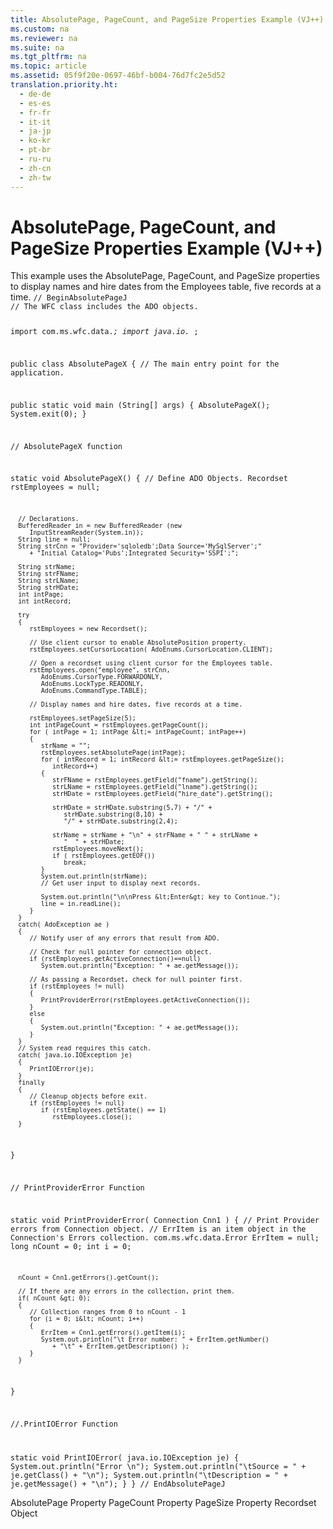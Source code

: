 ```yaml
---
title: AbsolutePage, PageCount, and PageSize Properties Example (VJ++)
ms.custom: na
ms.reviewer: na
ms.suite: na
ms.tgt_pltfrm: na
ms.topic: article
ms.assetid: 05f9f20e-0697-46bf-b004-76d7fc2e5d52
translation.priority.ht: 
  - de-de
  - es-es
  - fr-fr
  - it-it
  - ja-jp
  - ko-kr
  - pt-br
  - ru-ru
  - zh-cn
  - zh-tw
---
```

# AbsolutePage, PageCount, and PageSize Properties Example (VJ++)
<?xml version="1.0" encoding="utf-8"?>
<developerReferenceWithoutSyntaxDocument xmlns="http://ddue.schemas.microsoft.com/authoring/2003/5" xmlns:xlink="http://www.w3.org/1999/xlink" xmlns:xsi="http://www.w3.org/2001/XMLSchema-instance" xsi:schemaLocation="http://ddue.schemas.microsoft.com/authoring/2003/5 http://dduestorage.blob.core.windows.net/ddueschema/developer.xsd">
  <introduction>
    <para>This example uses the <legacyLink xlink:href="ddb58a35-ec3a-423c-a504-3c65e62c23d4">AbsolutePage</legacyLink>, <legacyLink xlink:href="b601b56c-0ac4-44ee-bc91-c3d2d104f00a">PageCount</legacyLink>, and <legacyLink xlink:href="e57930a6-46c4-4a17-a3b6-f79e94d5c9c7">PageSize</legacyLink> properties to display names and hire dates from the <legacyBold><legacyItalic>Employees</legacyItalic></legacyBold> table, five records at a time.</para>
    <code>// BeginAbsolutePageJ
// The WFC class includes the ADO objects.

import com.ms.wfc.data.*;
import java.io.* ;

public class AbsolutePageX
{
   // The main entry point for the application.

   public static void main (String[] args)
   {
      AbsolutePageX();
      System.exit(0);
   }

   // AbsolutePageX function

   static void AbsolutePageX()
   {
      // Define ADO Objects.
      Recordset rstEmployees = null;

      // Declarations.
      BufferedReader in = new BufferedReader (new 
         InputStreamReader(System.in));
      String line = null;
      String strCnn = "Provider='sqloledb';Data Source='MySqlServer';"
         + "Initial Catalog='Pubs';Integrated Security='SSPI';";

      String strName;
      String strFName;
      String strLName;
      String strHDate;
      int intPage;
      int intRecord;

      try
      {
         rstEmployees = new Recordset();

         // Use client cursor to enable AbsolutePosition property.
         rstEmployees.setCursorLocation( AdoEnums.CursorLocation.CLIENT);

         // Open a recordset using client cursor for the Employees table.
         rstEmployees.open("employee", strCnn,
            AdoEnums.CursorType.FORWARDONLY,
            AdoEnums.LockType.READONLY,
            AdoEnums.CommandType.TABLE);

         // Display names and hire dates, five records at a time.

         rstEmployees.setPageSize(5);
         int intPageCount = rstEmployees.getPageCount();
         for ( intPage = 1; intPage &lt;= intPageCount; intPage++)
         {
            strName = "";
            rstEmployees.setAbsolutePage(intPage);
            for ( intRecord = 1; intRecord &lt;= rstEmployees.getPageSize(); 
               intRecord++)
            {
               strFName = rstEmployees.getField("fname").getString();
               strLName = rstEmployees.getField("lname").getString();
               strHDate = rstEmployees.getField("hire_date").getString();

               strHDate = strHDate.substring(5,7) + "/" + 
                  strHDate.substring(8,10) +
                  "/" + strHDate.substring(2,4);

               strName = strName + "\n" + strFName + " " + strLName + 
                  "  " + strHDate;
               rstEmployees.moveNext();
               if ( rstEmployees.getEOF())
                  break;
            }
            System.out.println(strName);
            // Get user input to display next records.

            System.out.println("\n\nPress &lt;Enter&gt; key to Continue.");
            line = in.readLine();
         }
      }
      catch( AdoException ae )
      {
         // Notify user of any errors that result from ADO.

         // Check for null pointer for connection object.
         if (rstEmployees.getActiveConnection()==null)
            System.out.println("Exception: " + ae.getMessage());

         // As passing a Recordset, check for null pointer first.
         if (rstEmployees != null)
         {
            PrintProviderError(rstEmployees.getActiveConnection());
         }
         else
         {
            System.out.println("Exception: " + ae.getMessage());
         }
      }
      // System read requires this catch.
      catch( java.io.IOException je)
      {
         PrintIOError(je);
      }
      finally
      {
         // Cleanup objects before exit.   
         if (rstEmployees != null)
            if (rstEmployees.getState() == 1)
               rstEmployees.close();
      }
   }

   // PrintProviderError Function

   static void PrintProviderError( Connection Cnn1 )
   {
      // Print Provider errors from Connection object.
      // ErrItem is an item object in the Connection's Errors collection.
      com.ms.wfc.data.Error  ErrItem = null;
      long nCount = 0;
      int  i      = 0;

      nCount = Cnn1.getErrors().getCount();

      // If there are any errors in the collection, print them.
      if( nCount &gt; 0);
      {
         // Collection ranges from 0 to nCount - 1
         for (i = 0; i&lt; nCount; i++)
         {
            ErrItem = Cnn1.getErrors().getItem(i);
            System.out.println("\t Error number: " + ErrItem.getNumber()
               + "\t" + ErrItem.getDescription() );
         }
      }

   }

   //.PrintIOError Function
   
   static void PrintIOError( java.io.IOException je)
   {
      System.out.println("Error \n");
      System.out.println("\tSource = " + je.getClass() + "\n");
      System.out.println("\tDescription = " + je.getMessage() + "\n");
   }
}
// EndAbsolutePageJ</code>
  </introduction>
  <relatedTopics>
<link xlink:href="ddb58a35-ec3a-423c-a504-3c65e62c23d4">AbsolutePage Property</link>
<link xlink:href="b601b56c-0ac4-44ee-bc91-c3d2d104f00a">PageCount Property</link>
<link xlink:href="e57930a6-46c4-4a17-a3b6-f79e94d5c9c7">PageSize Property</link>
<link xlink:href="ede1415f-c3df-4cc5-a05b-2576b2b84b60">Recordset Object</link>
</relatedTopics>
</developerReferenceWithoutSyntaxDocument>